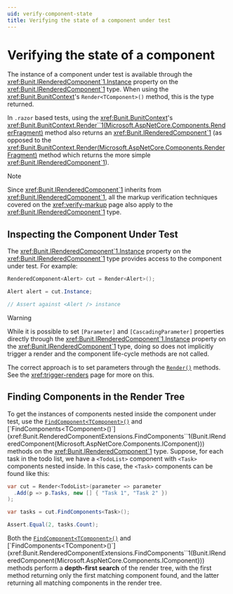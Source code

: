 ```yaml
---
uid: verify-component-state
title: Verifying the state of a component under test
---
```


# Verifying the state of a component

The instance of a component under test is available through the <xref:Bunit.IRenderedComponent`1.Instance> property on the <xref:Bunit.IRenderedComponent`1> type. When using the <xref:Bunit.BunitContext>'s `Render<TComponent>()` method, this is the type returned.

In `.razor` based tests, using the <xref:Bunit.BunitContext>'s <xref:Bunit.BunitContext.Render``1(Microsoft.AspNetCore.Components.RenderFragment)> method also returns an <xref:Bunit.IRenderedComponent`1> (as opposed to the <xref:Bunit.BunitContext.Render(Microsoft.AspNetCore.Components.RenderFragment)> method which returns the more simple <xref:Bunit.IRenderedComponent`1>).

> [!NOTE]
> Since <xref:Bunit.IRenderedComponent`1> inherits from <xref:Bunit.IRenderedComponent`1>, all the markup verification techniques covered on the <xref:verify-markup> page also apply to the <xref:Bunit.IRenderedComponent`1> type.

## Inspecting the Component Under Test

The <xref:Bunit.IRenderedComponent`1.Instance> property on the <xref:Bunit.IRenderedComponent`1> type provides access to the component under test. For example:

```csharp
RenderedComponent<Alert> cut = Render<Alert>();

Alert alert = cut.Instance;

// Assert against <Alert /> instance
```

> [!WARNING]
> While it is possible to set `[Parameter]` and `[CascadingParameter]` properties directly through the <xref:Bunit.IRenderedComponent`1.Instance> property on the <xref:Bunit.IRenderedComponent`1> type, doing so does not implicitly trigger a render and the component life-cycle methods are not called. 
> 
> The correct approach is to set parameters through the [`Render()`](xref:Bunit.RenderedComponentRenderExtensions.Render``1(Bunit.IRenderedComponent{``0},System.Action{Bunit.ComponentParameterCollectionBuilder{``0}})) methods. See the <xref:trigger-renders> page for more on this.

## Finding Components in the Render Tree

To get the instances of components nested inside the component under test, use the 
[`FindComponent<TComponent>()`](xref:Bunit.RenderedComponentExtensions.FindComponent``1(Bunit.IRenderedComponent{Microsoft.AspNetCore.Components.IComponent})) and [`FindComponents<TComponent>()`](xref:Bunit.RenderedComponentExtensions.FindComponents``1(Bunit.IRenderedComponent{Microsoft.AspNetCore.Components.IComponent})) methods on the <xref:Bunit.IRenderedComponent`1> type. Suppose, for each task in the todo list, we have a `<TodoList>` component with `<Task>` components nested inside. In this case, the `<Task>` components can be found like this:

```csharp
var cut = Render<TodoList>(parameter => parameter
  .Add(p => p.Tasks, new [] { "Task 1", "Task 2" })
);

var tasks = cut.FindComponents<Task>();

Assert.Equal(2, tasks.Count);
```

Both the [`FindComponent<TComponent>()`](xref:Bunit.RenderedComponentExtensions.FindComponent``1(Bunit.IRenderedComponent{Microsoft.AspNetCore.Components.IComponent})) and [`FindComponents<TComponent>()`](xref:Bunit.RenderedComponentExtensions.FindComponents``1(Bunit.IRenderedComponent{Microsoft.AspNetCore.Components.IComponent})) methods perform a **depth-first search** of the render tree, with the first method returning only the first matching component found, and the latter returning all matching components in the render tree.

